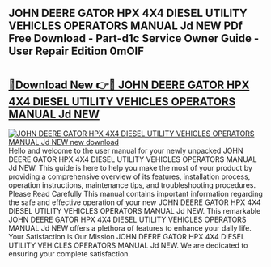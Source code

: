 ## JOHN DEERE GATOR HPX 4X4 DIESEL  UTILITY VEHICLES OPERATORS MANUAL Jd NEW PDf Free Download - Part-d1c Service Owner Guide - User Repair Edition 0mOIF

# <h2><a href="http://bc53048.oget.top/?id=JOHN+DEERE+GATOR+HPX+4X4+DIESEL++UTILITY+VEHICLES+OPERATORS+MANUAL+Jd+NEW">🔗Download New 👉🔴 JOHN DEERE GATOR HPX 4X4 DIESEL  UTILITY VEHICLES OPERATORS MANUAL Jd NEW</a></h2>

[![JOHN DEERE GATOR HPX 4X4 DIESEL  UTILITY VEHICLES OPERATORS MANUAL Jd NEW new download](https://i.imgur.com/5g1atiW.png)](http://bc53048.oget.top/?id=JOHN+DEERE+GATOR+HPX+4X4+DIESEL++UTILITY+VEHICLES+OPERATORS+MANUAL+Jd+NEW)
Hello and welcome to the user manual for your newly unpacked JOHN DEERE GATOR HPX 4X4 DIESEL  UTILITY VEHICLES OPERATORS MANUAL Jd NEW. This guide is here to help you make the most of your product by providing a comprehensive overview of its features, installation process, operation instructions, maintenance tips, and troubleshooting procedures. Please Read Carefully This manual contains important information regarding the safe and effective operation of your new JOHN DEERE GATOR HPX 4X4 DIESEL  UTILITY VEHICLES OPERATORS MANUAL Jd NEW. This remarkable JOHN DEERE GATOR HPX 4X4 DIESEL  UTILITY VEHICLES OPERATORS MANUAL Jd NEW offers a plethora of features to enhance your daily life. Your Satisfaction is Our Mission JOHN DEERE GATOR HPX 4X4 DIESEL  UTILITY VEHICLES OPERATORS MANUAL Jd NEW. We are dedicated to ensuring your complete satisfaction.

